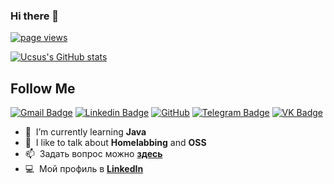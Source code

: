### Hi there 👋

  <a href="https://github.com/Ucsus/Ucsus">
    <img src="https://komarev.com/ghpvc/?username=ucsus" alt="page views" />
  </a>

 [![Ucsus's GitHub stats](https://github-readme-stats.vercel.app/api?username=Ucsus)](https://github.com/ucsus/github-readme-stats)
 
 ## Follow Me


[![Gmail Badge](https://img.shields.io/badge/-ucsusman@gmail.com-c14438?style=flat-square&logo=Gmail&logoColor=white&link=mailto:ucsusman@gmail.com)](mailto:ucsusman@gmail.com)
[![Linkedin Badge](https://img.shields.io/badge/-ucsus-blue?style=flat-square&logo=Linkedin&logoColor=white&link=https://www.linkedin.com/in/ucsus/)](https://www.linkedin.com/in/ucsus/)
[![GitHub](https://img.shields.io/badge/-GitHub-181717?style=flat-square&logo=github&logoColor=white&link=https://github.com/ucsus)](https://github.com/ucsus)
[![Telegram Badge](https://img.shields.io/badge/-@ucsus-00acee?style=flat&logo=Telegram&logoColor=white)](https://t.me/ucsus)
[![VK Badge](https://img.shields.io/badge/-ucsus-blue?style=flat-square&logo=VK&logoColor=white&link=https://www.vk.com/ucsus/)](https://www.linkedin.com/in/ucsus/)

- :seedling: &nbsp;I’m currently learning **Java**
- :speech_balloon: &nbsp;I like to talk about **Homelabbing** and **OSS**
- :mailbox: &nbsp;Задать вопрос можно **[здесь]**
- :computer: &nbsp;Мой профиль в **[LinkedIn]**


<!--
**Ucsus/Ucsus** is a ✨ _special_ ✨ repository because its `README.md` (this file) appears on your GitHub profile.

Here are some ideas to get you started:

- 🔭 I’m currently working on ...
- 🌱 I’m currently learning ...
- 👯 I’m looking to collaborate on ...
- 🤔 I’m looking for help with ...
- 💬 Ask me about ...
- 📫 How to reach me: ...
- 😄 Pronouns: ...
- ⚡ Fun fact: ...
-->

<!--START_SECTION:waka--><!--END_SECTION:waka-->

[здесь]: https://github.com/Ucsus/Ucsus/issues "Ucsus/issues"
[linkedin]: https://www.linkedin.com/in/ucsus/ "Ucsus"
